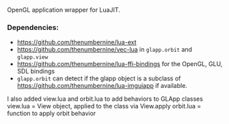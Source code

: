 OpenGL application wrapper for LuaJIT.

### Dependencies:

- https://github.com/thenumbernine/lua-ext
- https://github.com/thenumbernine/vec-lua in `glapp.orbit` and `glapp.view`
- https://github.com/thenumbernine/lua-ffi-bindings for the OpenGL, GLU, SDL bindings
- `glapp.orbit` can detect if the glapp object is a subclass of https://github.com/thenumbernine/lua-imguiapp if available.

I also added view.lua and orbit.lua to add behaviors to GLApp classes
view.lua = View object, applied to the class via View.apply
orbit.lua = function to apply orbit behavior 
